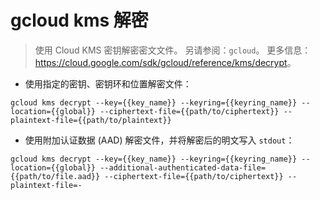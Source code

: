 # gcloud kms 解密

> 使用 Cloud KMS 密钥解密密文文件。
> 另请参阅：`gcloud`。
> 更多信息：<https://cloud.google.com/sdk/gcloud/reference/kms/decrypt>。

- 使用指定的密钥、密钥环和位置解密文件：

`gcloud kms decrypt --key={{key_name}} --keyring={{keyring_name}} --location={{global}} --ciphertext-file={{path/to/ciphertext}} --plaintext-file={{path/to/plaintext}}`

- 使用附加认证数据 (AAD) 解密文件，并将解密后的明文写入 `stdout`：

`gcloud kms decrypt --key={{key_name}} --keyring={{keyring_name}} --location={{global}} --additional-authenticated-data-file={{path/to/file.aad}} --ciphertext-file={{path/to/ciphertext}} --plaintext-file=-`